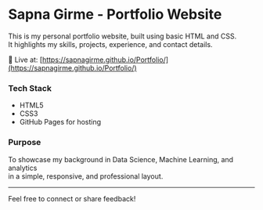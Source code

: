 # Sapna Girme - Portfolio Website

This is my personal portfolio website, built using basic HTML and CSS.  
It highlights my skills, projects, experience, and contact details.

📌 Live at: [https://sapnagirme.github.io/Portfolio/](https://sapnagirme.github.io/Portfolio/)

### Tech Stack
- HTML5
- CSS3
- GitHub Pages for hosting

### Purpose
To showcase my background in Data Science, Machine Learning, and analytics  
in a simple, responsive, and professional layout.

---

Feel free to connect or share feedback!
